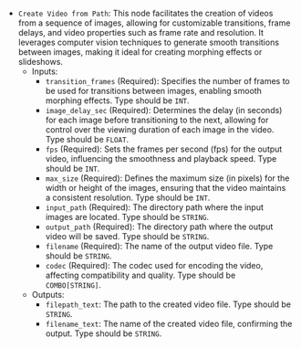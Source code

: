 - `Create Video from Path`: This node facilitates the creation of videos from a sequence of images, allowing for customizable transitions, frame delays, and video properties such as frame rate and resolution. It leverages computer vision techniques to generate smooth transitions between images, making it ideal for creating morphing effects or slideshows.
    - Inputs:
        - `transition_frames` (Required): Specifies the number of frames to be used for transitions between images, enabling smooth morphing effects. Type should be `INT`.
        - `image_delay_sec` (Required): Determines the delay (in seconds) for each image before transitioning to the next, allowing for control over the viewing duration of each image in the video. Type should be `FLOAT`.
        - `fps` (Required): Sets the frames per second (fps) for the output video, influencing the smoothness and playback speed. Type should be `INT`.
        - `max_size` (Required): Defines the maximum size (in pixels) for the width or height of the images, ensuring that the video maintains a consistent resolution. Type should be `INT`.
        - `input_path` (Required): The directory path where the input images are located. Type should be `STRING`.
        - `output_path` (Required): The directory path where the output video will be saved. Type should be `STRING`.
        - `filename` (Required): The name of the output video file. Type should be `STRING`.
        - `codec` (Required): The codec used for encoding the video, affecting compatibility and quality. Type should be `COMBO[STRING]`.
    - Outputs:
        - `filepath_text`: The path to the created video file. Type should be `STRING`.
        - `filename_text`: The name of the created video file, confirming the output. Type should be `STRING`.
